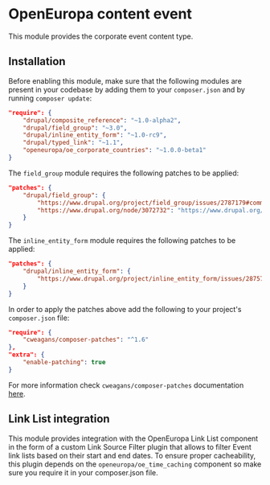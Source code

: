 # OpenEuropa content event

This module provides the corporate event content type.

## Installation

Before enabling this module, make sure that the following modules are present in your codebase by adding them to your
`composer.json` and by running `composer update`:

```json
"require": {
    "drupal/composite_reference": "~1.0-alpha2",
    "drupal/field_group": "~3.0",
    "drupal/inline_entity_form": "~1.0-rc9",
    "drupal/typed_link": "~1.1",
    "openeuropa/oe_corporate_countries": "~1.0.0-beta1"
}
```

The `field_group` module requires the following patches to be applied:

```json
"patches": {
    "drupal/field_group": {
        "https://www.drupal.org/project/field_group/issues/2787179#comment-13467953": "https://www.drupal.org/files/issues/2020-02-17/2787179-highlight-html5-validation-45.patch",
        "https://www.drupal.org/node/3072732": "https://www.drupal.org/files/issues/2019-08-06/3072732-6.patch"
    }
}
```

The `inline_entity_form` module requires the following patches to be applied:

```json
"patches": {
    "drupal/inline_entity_form": {
        "https://www.drupal.org/project/inline_entity_form/issues/2875716": "https://www.drupal.org/files/issues/2021-04-15/ief_removed_references_2875716-103.patch"
    }
}
```

In order to apply the patches above add the following to your project's `composer.json` file:

```json
"require": {
    "cweagans/composer-patches": "^1.6"
},
"extra": {
    "enable-patching": true
}
```

For more information check `cweagans/composer-patches` documentation [here](https://github.com/cweagans/composer-patches).

## Link List integration

This module provides integration with the OpenEuropa Link List component in the form of a custom Link Source Filter
plugin that allows to filter Event link lists based on their start and end dates.
To ensure proper cacheability, this plugin depends on the `openeuropa/oe_time_caching` component so make sure you
require it in your composer.json file.
